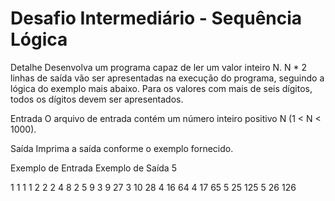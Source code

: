 # Desafio Intermediário - Sequência Lógica

Detalhe
Desenvolva um programa capaz de ler um valor inteiro N. N * 2 linhas de saída vão ser apresentadas na execução do programa, seguindo a lógica do exemplo mais abaixo. Para os valores com mais de seis dígitos, todos os dígitos devem ser apresentados.

Entrada
O arquivo de entrada contém um número inteiro positivo N (1 < N < 1000).

Saída
Imprima a saída conforme o exemplo fornecido.

 
Exemplo de Entrada	Exemplo de Saída
5

1 1 1
1 2 2
2 4 8
2 5 9
3 9 27
3 10 28
4 16 64
4 17 65
5 25 125
5 26 126


